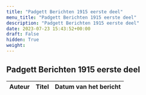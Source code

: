 ```yaml
---
title: "Padgett Berichten 1915 eerste deel"
menu_title: "Padgett Berichten 1915 eerste deel"
description: "Padgett Berichten 1915 eerste deel"
date: 2023-07-23 15:43:52+00:00
draft: False
hidden: True
weight:
---
```

## Padgett Berichten 1915 eerste deel



**Auteur** | **Titel** | **Datum van het bericht**
---|---|---
